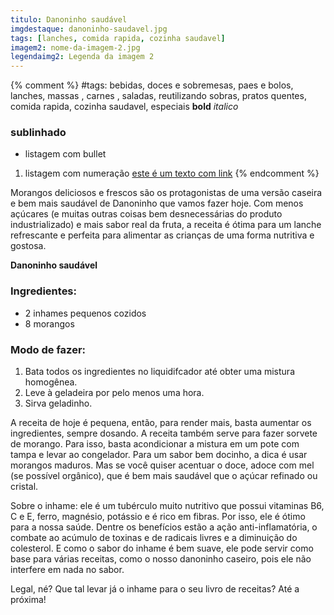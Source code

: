 ```yaml
---
titulo: Danoninho saudável
imgdestaque: danoninho-saudavel.jpg
tags: [lanches, comida rapida, cozinha saudavel] 
imagem2: nome-da-imagem-2.jpg
legendaimg2: Legenda da imagem 2
---
```

{% comment %}
#tags: bebidas, doces e sobremesas, paes e bolos, lanches, massas , carnes , saladas, reutilizando sobras, pratos quentes, comida rapida, cozinha saudavel, especiais
**bold**
*italico*
### sublinhado
* listagem com bullet
1. listagem com numeração
[este é um texto com link](https://www.enderecodolink.com)
{% endcomment %}

Morangos deliciosos e frescos são os protagonistas de uma versão caseira e bem mais saudável de Danoninho que vamos fazer hoje. Com menos açúcares (e muitas outras coisas bem desnecessárias do produto industrializado) e mais sabor real da fruta, a receita é ótima para um lanche refrescante e perfeita para alimentar as crianças de uma forma nutritiva e gostosa. 

**Danoninho saudável** 

### Ingredientes: 

* 2 inhames pequenos cozidos
* 8 morangos 

### Modo de fazer:

1. Bata todos os ingredientes no liquidifcador até obter uma mistura homogênea.
2. Leve à geladeira por pelo menos uma hora. 
3. Sirva geladinho. 

A receita de hoje é pequena, então, para render mais, basta aumentar os ingredientes, sempre dosando. A receita também serve para fazer sorvete de morango. Para isso, basta acondicionar a mistura em um pote com tampa e levar ao congelador. Para um sabor bem docinho, a dica é usar morangos maduros. Mas se você quiser acentuar o doce, adoce com mel (se possível orgânico), que é bem mais saudável que o açúcar refinado ou cristal. 

Sobre o inhame: ele é um tubérculo muito nutritivo que possui vitaminas B6, C e E, ferro, magnésio, potássio e é rico em fibras. Por isso, ele é ótimo para a nossa saúde. Dentre os benefícios estão a ação anti-inflamatória, o combate ao acúmulo de toxinas e de radicais livres e a diminuição do colesterol. E como o sabor do inhame é bem suave, ele pode servir como base para várias receitas, como o nosso danoninho caseiro, pois ele não interfere em nada no sabor. 

Legal, né? Que tal levar já o inhame para o seu livro de receitas?
Até a próxima!
